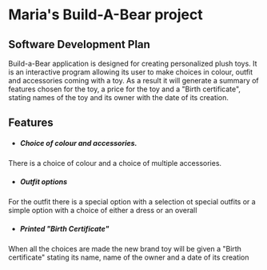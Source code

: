 # Maria's Build-A-Bear project 
## Software Development Plan 

Build-a-Bear application is designed for creating personalized plush toys. It is an interactive program allowing its user to make choices in colour, outfit and accessories coming with a toy. As a result it will generate a summary of features chosen for the toy, a price for the toy and a "Birth certificate", stating names of the toy and its owner with the date of its creation.

## Features

* ##### Choice of colour and accessories. 
There is a choice of colour and a choice of multiple accessories. 
* ##### Outfit options
For the outfit there is a special option with a selection ot special outfits or a simple option with a choice of either a dress or an overall
* ##### Printed "Birth Certificate"
When all the choices are made the new brand toy will be given a "Birth certificate" stating its name, name of the owner and a date of its creation

 

